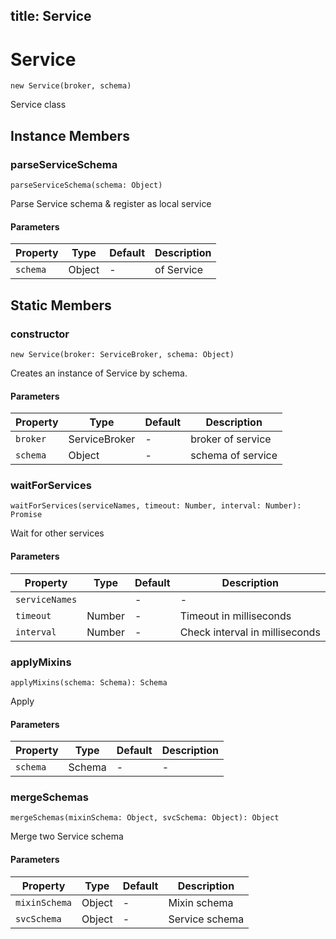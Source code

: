 title: Service
---



# Service




`new Service(broker, schema)`

Service class








## Instance Members



### parseServiceSchema



`parseServiceSchema(schema: Object)`

Parse Service schema & register as local service


#### Parameters

| Property | Type | Default | Description |
| -------- | ---- | ------- | ----------- |
| `schema` | Object | - | of Service |









## Static Members



### constructor



`new Service(broker: ServiceBroker, schema: Object)`

Creates an instance of Service by schema.


#### Parameters

| Property | Type | Default | Description |
| -------- | ---- | ------- | ----------- |
| `broker` | ServiceBroker | - | broker of service |
| `schema` | Object | - | schema of service |








### waitForServices



`waitForServices(serviceNames, timeout: Number, interval: Number): Promise`

Wait for other services


#### Parameters

| Property | Type | Default | Description |
| -------- | ---- | ------- | ----------- |
| `serviceNames` |  | - | - |
| `timeout` | Number | - | Timeout in milliseconds |
| `interval` | Number | - | Check interval in milliseconds |








### applyMixins



`applyMixins(schema: Schema): Schema`

Apply 


#### Parameters

| Property | Type | Default | Description |
| -------- | ---- | ------- | ----------- |
| `schema` | Schema | - | - |








### mergeSchemas



`mergeSchemas(mixinSchema: Object, svcSchema: Object): Object`

Merge two Service schema


#### Parameters

| Property | Type | Default | Description |
| -------- | ---- | ------- | ----------- |
| `mixinSchema` | Object | - | Mixin schema |
| `svcSchema` | Object | - | Service schema |









